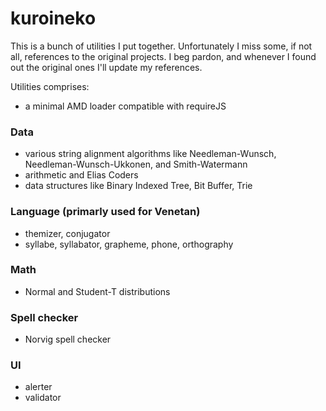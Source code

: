 kuroineko
=========
This is a bunch of utilities I put together. Unfortunately I miss some, if not all, references to the original projects. I beg pardon, and whenever I found out the original ones I'll update my references.

Utilities comprises:
 - a minimal AMD loader compatible with requireJS

### Data ###
 - various string alignment algorithms like Needleman-Wunsch, Needleman-Wunsch-Ukkonen, and Smith-Watermann
 - arithmetic and Elias Coders
 - data structures like Binary Indexed Tree, Bit Buffer, Trie

### Language (primarly used for Venetan) ###
 - themizer, conjugator
 - syllabe, syllabator, grapheme, phone, orthography

### Math ###
 -  Normal and Student-T distributions

### Spell checker ###
 - Norvig spell checker

### UI ###
 - alerter
 - validator
